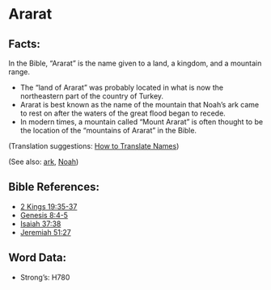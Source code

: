 # Ararat

## Facts:

In the Bible, “Ararat” is the name given to a land, a kingdom, and a mountain range.

* The “land of Ararat” was probably located in what is now the northeastern part of the country of Turkey.
* Ararat is best known as the name of the mountain that Noah’s ark came to rest on after the waters of the great flood began to recede.
* In modern times, a mountain called “Mount Ararat” is often thought to be the location of the “mountains of Ararat” in the Bible.

(Translation suggestions: [How to Translate Names](../../translate/translate-names))

(See also: [ark](../kt/ark.md), [Noah](../names/noah.md))

## Bible References:

* [2 Kings 19:35-37](rc://en/tn/help/2ki/19/35)
* [Genesis 8:4-5](rc://en/tn/help/gen/08/04)
* [Isaiah 37:38](rc://en/tn/help/isa/37/38)
* [Jeremiah 51:27](rc://en/tn/help/jer/51/27)

## Word Data:

* Strong’s: H780

